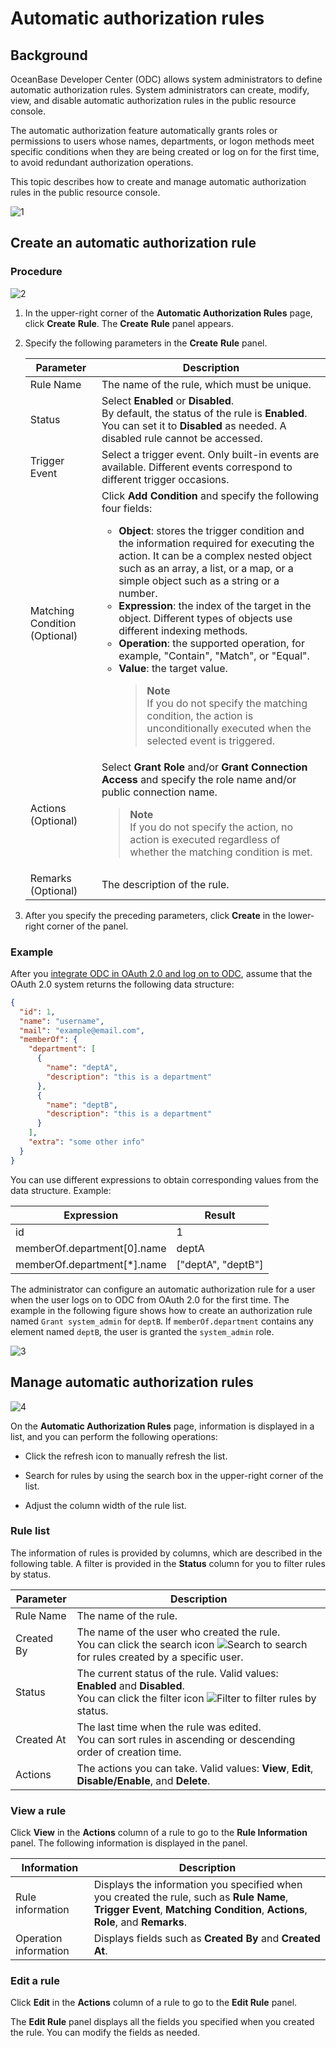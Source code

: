 # Automatic authorization rules



## Background

OceanBase Developer Center (ODC) allows system administrators to define automatic authorization rules. System administrators can create, modify, view, and disable automatic authorization rules in the public resource console.

The automatic authorization feature automatically grants roles or permissions to users whose names, departments, or logon methods meet specific conditions when they are being created or log on for the first time, to avoid redundant authorization operations.

This topic describes how to create and manage automatic authorization rules in the public resource console.

![1](https://obbusiness-private.oss-cn-shanghai.aliyuncs.com/doc/img/odc/410/Automatic%20Authorization%20Rules/1-EN.png)

## Create an automatic authorization rule

### Procedure

![2](https://obbusiness-private.oss-cn-shanghai.aliyuncs.com/doc/img/odc/410/Automatic%20Authorization%20Rules/2-EN.png)

1. In the upper-right corner of the **Automatic Authorization Rules** page, click **Create** **Rule**. The **Create** **Rule** panel appears.


2. Specify the following parameters in the **Create** **Rule** panel.

   | Parameter | Description |
   |--------|-------------------------------------------------------------------------------------------------------------------------------------------------------------------------------------------------------------------------------------------------------------------------------------------------------------------------------------------------------------------|
   | Rule Name | The name of the rule, which must be unique.  |
   | Status | Select **Enabled** or **Disabled**. <br>By default, the status of the rule is **Enabled**. You can set it to **Disabled** as needed. A disabled rule cannot be accessed.  |
   | Trigger Event | Select a trigger event. Only built-in events are available. Different events correspond to different trigger occasions.  |
   | Matching Condition (Optional) | Click **Add Condition** and specify the following four fields: <ul><li> **Object**: stores the trigger condition and the information required for executing the action. It can be a complex nested object such as an array, a list, or a map, or a simple object such as a string or a number.  </li><li> **Expression**: the index of the target in the object. Different types of objects use different indexing methods.  </li><li> **Operation**: the supported operation, for example, "Contain", "Match", or "Equal".  </li><li> **Value**: the target value. <blockquote>**Note**</br>If you do not specify the matching condition, the action is unconditionally executed when the selected event is triggered. </blockquote> |
   | Actions (Optional) | Select **Grant Role** and/or **Grant Connection Access** and specify the role name and/or public connection name. <blockquote>**Note**</br>If you do not specify the action, no action is executed regardless of whether the matching condition is met. </blockquote> |
   | Remarks (Optional) | The description of the rule.  |

3. After you specify the preceding parameters, click **Create** in the lower-right corner of the panel.

### Example

After you [integrate ODC in OAuth 2.0 and log on to ODC](https://www.oceanbase.com/docs/enterprise-odc-doc-cn-10000000001031888), assume that the OAuth 2.0 system returns the following data structure:

```json
{
  "id": 1,
  "name": "username",
  "mail": "example@email.com",
  "memberOf": {
    "department": [
      {
        "name": "deptA",
        "description": "this is a department"
      },
      {
        "name": "deptB",
        "description": "this is a department"
      }
    ],
    "extra": "some other info"
  }
}
```


You can use different expressions to obtain corresponding values from the data structure. Example:

| **Expression** | **Result** |
|--------------------------------|----------------------|
| id | 1 |
| memberOf.department\[0\].name | deptA |
| memberOf.department\[\*\].name | \["deptA", "deptB"\] |


The administrator can configure an automatic authorization rule for a user when the user logs on to ODC from OAuth 2.0 for the first time. The example in the following figure shows how to create an authorization rule named `Grant system_admin` for `deptB`. If `memberOf.department` contains any element named `deptB`, the user is granted the `system_admin` role.   

![3](https://obbusiness-private.oss-cn-shanghai.aliyuncs.com/doc/img/odc/410/Automatic%20Authorization%20Rules/3-EN.png)

## Manage automatic authorization rules

![4](https://obbusiness-private.oss-cn-shanghai.aliyuncs.com/doc/img/odc/410/Automatic%20Authorization%20Rules/4-EN.png)

On the **Automatic Authorization Rules** page, information is displayed in a list, and you can perform the following operations:

* Click the refresh icon to manually refresh the list.

* Search for rules by using the search box in the upper-right corner of the list.

* Adjust the column width of the rule list.


### Rule list

The information of rules is provided by columns, which are described in the following table. A filter is provided in the **Status** column for you to filter rules by status.

| Parameter | Description |
|------|----------------------------------------------------------------------------------------|
| Rule Name | The name of the rule.  |
| Created By | The name of the user who created the rule. <br>You can click the search icon ![Search](https://help-static-aliyun-doc.aliyuncs.com/assets/img/zh-CN/5526247461/p416691.jpg) to search for rules created by a specific user.  |
| Status | The current status of the rule. Valid values: **Enabled** and **Disabled**. <br>You can click the filter icon ![Filter](https://help-static-aliyun-doc.aliyuncs.com/assets/img/zh-CN/0583667361/p352180.jpg) to filter rules by status.  |
| Created At | The last time when the rule was edited. <br>You can sort rules in ascending or descending order of creation time.  |
| Actions | The actions you can take. Valid values: **View**, **Edit**, **Disable/Enable**, and **Delete**.  |


### View a rule

Click **View** in the **Actions** column of a rule to go to the **Rule Information** panel. The following information is displayed in the panel.

| Information | Description |
|------|------------------------------------------------|
| Rule information | Displays the information you specified when you created the rule, such as **Rule Name**, **Trigger Event**, **Matching Condition**, **Actions**, **Role**, and **Remarks**. |
| Operation information | Displays fields such as **Created By** and **Created At**.  |

### Edit a rule

Click **Edit** in the **Actions** column of a rule to go to the **Edit Rule** panel.

The **Edit Rule** panel displays all the fields you specified when you created the rule. You can modify the fields as needed.
